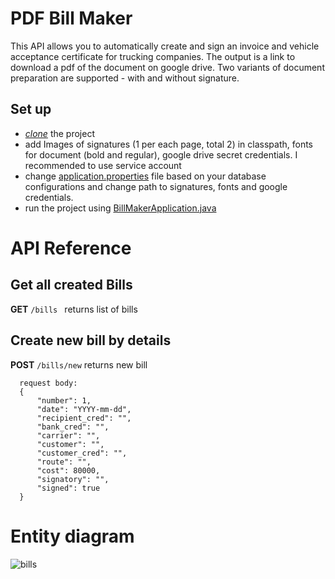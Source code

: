 # PDF Bill Maker
This API allows you to automatically create and sign an invoice and vehicle acceptance certificate for trucking companies.
The output is a link to download a pdf of the document on google drive. Two variants of document preparation are supported - with and without signature.

## Set up 
- [*clone*](https://github.com/HUNT-ER/pdf-bill-maker.git) the project
- add Images of signatures (1 per each page, total 2) in classpath, fonts for document (bold and regular), google drive secret credentials. I recommended to use service account 
- change [application.properties](src/main/resources/application.properties.origin) file based on your database configurations and change path to signatures, fonts and google credentials.
- run the project using [BillMakerApplication.java](src/main/java/com/boldyrev/pdfbillcreator/BillMakerApplication.java) 

# API Reference 


## Get all created Bills

**GET** `/bills `
  returns list of bills


## Create new bill by details

**POST** `/bills/new`
  returns new bill

```agsl
  request body:
  {
      "number": 1,
      "date": "YYYY-mm-dd",
      "recipient_cred": "",
      "bank_cred": "",
      "carrier": "",
      "customer": "",
      "customer_cred": "",
      "route": "",
      "cost": 80000,
      "signatory": "",
      "signed": true
  }
```

# Entity diagram
![bills](https://github.com/HUNT-ER/pdf-bill-maker/assets/38404914/823fbc63-960c-46d2-9e21-643c7c0be23b)
